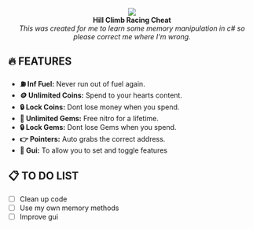 <p align="center">
  <img src="https://static.wikia.nocookie.net/hillclimbracing4735/images/5/5c/HillClimbRacing.jpg/revision/latest/scale-to-width-down/700?cb=20161123001144"><br>
  <strong>Hill Climb Racing Cheat</strong><br>
  <em>This was created for me to learn some memory manipulation in c# so please correct me where I'm wrong.</em>
</p>

## 🔥 FEATURES
- **⛽ Inf Fuel:** Never run out of fuel again.
- **🪙 Unlimited Coins:** Spend to your hearts content.
- **🔒 Lock Coins:** Dont lose money when you spend.
- **💎 Unlimited Gems:** Free nitro for a lifetime.
- **🔒 Lock Gems:** Dont lose Gems when you spend.
- **👉 Pointers:** Auto grabs the correct address.
- **👀 Gui:** To allow you to set and toggle features

## 📋 TO DO LIST
- [ ] Clean up code
- [ ] Use my own memory methods
- [ ] Improve gui
